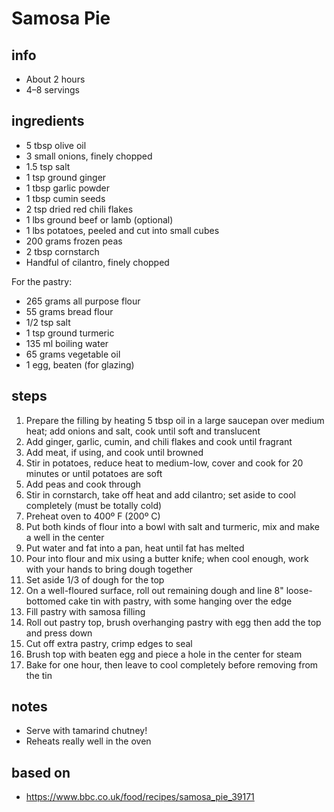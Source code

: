 # Samosa Pie  

## info  
* About 2 hours  
* 4–8 servings  

## ingredients  
* 5 tbsp olive oil  
* 3 small onions, finely chopped  
* 1.5 tsp salt  
* 1 tsp ground ginger  
* 1 tbsp garlic powder  
* 1 tbsp cumin seeds  
* 2 tsp dried red chili flakes  
* 1 lbs ground beef or lamb (optional)  
* 1 lbs potatoes, peeled and cut into small cubes  
* 200 grams frozen peas  
* 2 tbsp cornstarch  
* Handful of cilantro, finely chopped  

For the pastry:  
* 265 grams all purpose flour  
* 55 grams bread flour  
* 1/2 tsp salt  
* 1 tsp ground turmeric  
* 135 ml boiling water  
* 65 grams vegetable oil  
* 1 egg, beaten (for glazing)  

## steps
1. Prepare the filling by heating 5 tbsp oil in a large saucepan over medium heat; add onions and salt, cook until soft and translucent  
2. Add ginger, garlic, cumin, and chili flakes and cook until fragrant  
3. Add meat, if using, and cook until browned  
4. Stir in potatoes, reduce heat to medium-low, cover and cook for 20 minutes or until potatoes are soft  
5. Add peas and cook through  
6. Stir in cornstarch, take off heat and add cilantro; set aside to cool completely (must be totally cold)  
7. Preheat oven to 400º F (200º C)  
8. Put both kinds of flour into a bowl with salt and turmeric, mix and make a well in the center  
9. Put water and fat into a pan, heat until fat has melted  
10. Pour into flour and mix using a butter knife; when cool enough, work with your hands to bring dough together  
11. Set aside 1/3 of dough for the top  
12. On a well-floured surface, roll out remaining dough and line 8" loose-bottomed cake tin with pastry, with some hanging over the edge  
13. Fill pastry with samosa filling  
14. Roll out pastry top, brush overhanging pastry with egg then add the top and press down  
15. Cut off extra pastry, crimp edges to seal
16. Brush top with beaten egg and piece a hole in the center for steam  
17. Bake for one hour, then leave to cool completely before removing from the tin  

## notes  
* Serve with tamarind chutney!  
* Reheats really well in the oven  

## based on  
* https://www.bbc.co.uk/food/recipes/samosa_pie_39171

